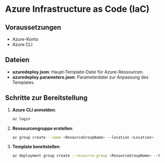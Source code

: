 # Azure Infrastructure as Code (IaC)

## Voraussetzungen

- Azure-Konto
- Azure CLI

## Dateien

- **azuredeploy.json**: Haupt-Template-Datei für Azure-Ressourcen.
- **azuredeploy.parameters.json**: Parameterdatei zur Anpassung des Templates.

## Schritte zur Bereitstellung

1. **Azure CLI anmelden**:

   ```bash
   az login
   ```

2. **Ressourcengruppe erstellen**:

   ```bash
   az group create --name <ResourceGroupName> --location <Location>
   ```

3. **Template bereitstellen**:
   ```bash
   az deployment group create --resource-group <ResourceGroupName> --template-file azuredeploy.json --parameters azuredeploy.parameters.json
   ```
